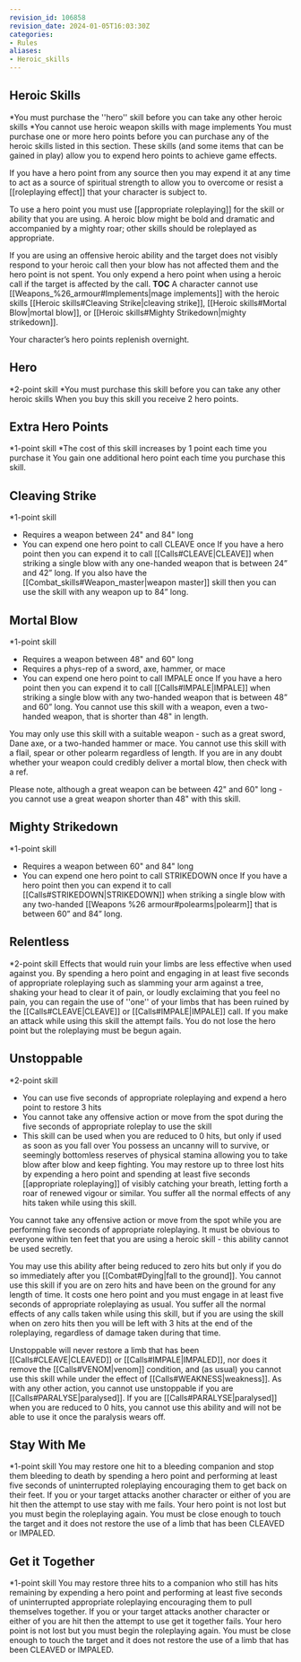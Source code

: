 ```yaml
---
revision_id: 106858
revision_date: 2024-01-05T16:03:30Z
categories:
- Rules
aliases:
- Heroic_skills
---
```



## Heroic Skills
*You must purchase the ''hero'' skill before you can take any other heroic skills
*You cannot use heroic weapon skills with mage implements
You must purchase one or more hero points before you can purchase any of the heroic skills listed in this section. These skills (and some items that can be gained in play) allow you to expend hero points to achieve game effects.

If you have a hero point from any source then you may expend it at any time to act as a source of spiritual strength to allow you to overcome or resist a [[roleplaying effect]] that your character is subject to.

To use a hero point you must use [[appropriate roleplaying]] for the skill or ability that you are using. A heroic blow might be bold and dramatic and accompanied by a mighty roar; other skills should be roleplayed as appropriate.

If you are using an offensive heroic ability and the target does not visibly respond to your heroic call then your blow has not affected them and the hero point is not spent. You only expend a hero point when using a heroic call if the target is affected by the call.
__TOC__
A character cannot use [[Weapons_%26_armour#Implements|mage implements]] with the heroic skills [[Heroic skills#Cleaving Strike|cleaving strike]], [[Heroic skills#Mortal Blow|mortal blow]], or [[Heroic skills#Mighty Strikedown|mighty strikedown]].

Your character’s hero points replenish overnight.

## Hero
*2-point skill
*You must purchase this skill before you can take any other heroic skills
When you buy this skill you receive 2 hero points.

## Extra Hero Points
*1-point skill
*The cost of this skill increases by 1 point each time you purchase it
You gain one additional hero point each time you purchase this skill.

## Cleaving Strike
*1-point skill
* Requires a weapon between 24" and 84" long
* You can expend one hero point to call CLEAVE once
If you have a hero point then you can expend it to call [[Calls#CLEAVE|CLEAVE]] when striking a single blow with any one-handed weapon that is between 24” and 42” long. If you also have the [[Combat_skills#Weapon_master|weapon master]] skill then you can use the skill with any weapon up to 84” long.

## Mortal Blow
*1-point skill
* Requires a weapon between 48" and 60" long
* Requires a phys-rep of a sword, axe, hammer, or mace
* You can expend one hero point to call IMPALE once
If you have a hero point then you can expend it to call [[Calls#IMPALE|IMPALE]] when striking a single blow with any two-handed weapon that is between 48” and 60” long. You cannot use this skill with a weapon, even a two-handed weapon, that is shorter than 48" in length.

You may only use this skill with a suitable weapon - such as a great sword, Dane axe, or a two-handed hammer or mace. You cannot use this skill with a flail, spear or other polearm regardless of length. If you are in any doubt whether your weapon could credibly deliver a mortal blow, then check with a ref.

Please note, although a great weapon can be between 42" and 60" long - you cannot use a great weapon shorter than 48" with this skill.

## Mighty Strikedown
*1-point skill
* Requires a weapon between 60" and 84" long
* You can expend one hero point to call STRIKEDOWN once
If you have a hero point then you can expend it to call [[Calls#STRIKEDOWN|STRIKEDOWN]] when striking a single blow with any two-handed [[Weapons %26 armour#polearms|polearm]] that is between 60” and 84” long.

## Relentless
*2-point skill
Effects that would ruin your limbs are less effective when used against you. By spending a hero point and engaging in at least five seconds of appropriate roleplaying such as slamming your arm against a tree, shaking your head to clear it of pain, or loudly exclaiming that you feel no pain, you can regain the use of ''one'' of your limbs that has been ruined by the [[Calls#CLEAVE|CLEAVE]] or [[Calls#IMPALE|IMPALE]] call. If you make an attack while using this skill the attempt fails. You do not lose the hero point but the roleplaying must be begun again.


## Unstoppable
*2-point skill
* You can use five seconds of appropriate roleplaying and expend a hero point to restore 3 hits
* You cannot take any offensive action or move from the spot during the five seconds of appropriate roleplay to use the skill
* This skill can be used when you are reduced to 0 hits, but only if used as soon as you fall over
You possess an uncanny will to survive, or seemingly bottomless reserves of physical stamina allowing you to take blow after blow and keep fighting. You may restore up to three lost hits by expending a hero point and spending at least five seconds [[appropriate roleplaying]] of visibly catching your breath, letting forth a roar of renewed vigour or similar. You suffer all the normal effects of any hits taken while using this skill.

You cannot take any offensive action or move from the spot while you are performing five seconds of appropriate roleplaying. It must be obvious to everyone within ten feet that you are using a heroic skill - this ability cannot be used secretly. 

You may use this ability after being reduced to zero hits but only if you do so immediately after you [[Combat#Dying|fall to the ground]]. You cannot use this skill if you are on zero hits and have been on the ground for any length of time. It costs one hero point and you must engage in at least five seconds of appropriate roleplaying as usual. You suffer all the normal effects of any calls taken while using this skill, but if you are using the skill when on zero hits then you will be left with 3 hits at the end of the roleplaying, regardless of damage taken during that time. 

Unstoppable will never restore a limb that has been [[Calls#CLEAVE|CLEAVED]] or [[Calls#IMPALE|IMPALED]], nor does it remove the [[Calls#VENOM|venom]] condition, and (as usual) you cannot use this skill while under the effect of [[Calls#WEAKNESS|weakness]]. As with any other action, you cannot use unstoppable if you are [[Calls#PARALYSE|paralysed]]. If you are [[Calls#PARALYSE|paralysed]] when you are reduced to 0 hits, you cannot use this ability and will not be able to use it once the paralysis wears off.


## Stay With Me
*1-point skill
You may restore one hit to a bleeding companion and stop them bleeding to death by spending a hero point and performing at least five seconds of uninterrupted roleplaying encouraging them to get back on their feet. If you or your target attacks another character or either of you are hit then the attempt to use stay with me fails. Your hero point is not lost but you must begin the roleplaying again. You must be close enough to touch the target and it does not restore the use of a limb that has been CLEAVED or IMPALED.

## Get it Together
*1-point skill
You may restore three hits to a companion who still has hits remaining by expending a hero point and performing at least five seconds of uninterrupted appropriate roleplaying encouraging them to pull themselves together. If you or your target attacks another character or either of you are hit then the attempt to use get it together fails. Your hero point is not lost but you must begin the roleplaying again. You must be close enough to touch the target and it does not restore the use of a limb that has been CLEAVED or IMPALED.


